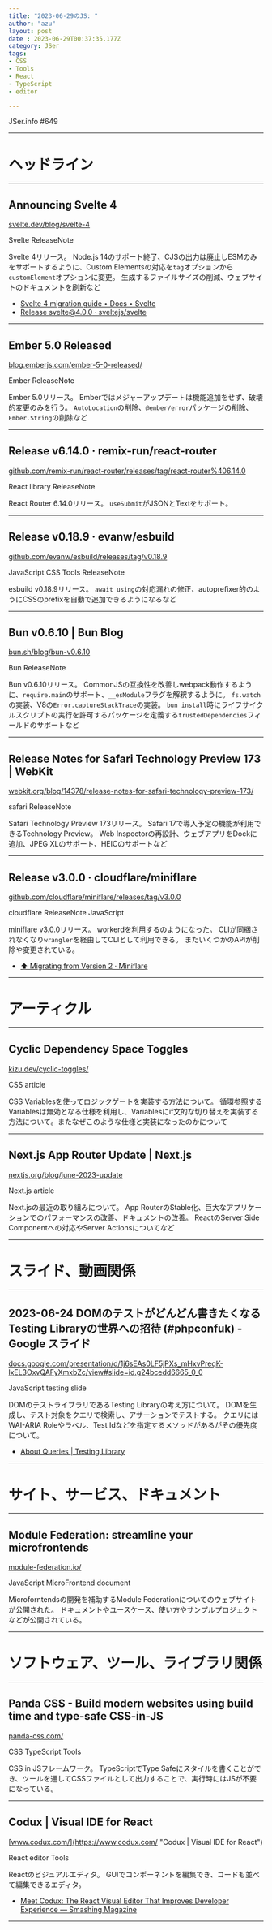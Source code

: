```yaml
---
title: "2023-06-29のJS: "
author: "azu"
layout: post
date : 2023-06-29T00:37:35.177Z
category: JSer
tags:
- CSS
- Tools
- React
- TypeScript
- editor

---
```


JSer.info #649

----

<h1 class="site-genre">ヘッドライン</h1>

----

## Announcing Svelte 4
[svelte.dev/blog/svelte-4](https://svelte.dev/blog/svelte-4 "Announcing Svelte 4")
<p class="jser-tags jser-tag-icon"><span class="jser-tag">Svelte</span> <span class="jser-tag">ReleaseNote</span></p>

Svelte 4リリース。
Node.js 14のサポート終了、CJSの出力は廃止しESMのみをサポートするように、Custom Elementsの対応を`tag`オプションから`customElement`オプションに変更。
生成するファイルサイズの削減、ウェブサイトのドキュメントを刷新など

- [Svelte 4 migration guide • Docs • Svelte](https://svelte.dev/docs/v4-migration-guide "Svelte 4 migration guide • Docs • Svelte")
- [Release svelte@4.0.0 · sveltejs/svelte](https://github.com/sveltejs/svelte/releases/tag/svelte%404.0.0 "Release svelte@4.0.0 · sveltejs/svelte")

----

## Ember 5.0 Released
[blog.emberjs.com/ember-5-0-released/](https://blog.emberjs.com/ember-5-0-released/ "Ember 5.0 Released")
<p class="jser-tags jser-tag-icon"><span class="jser-tag">Ember</span> <span class="jser-tag">ReleaseNote</span></p>

Ember 5.0リリース。
Emberではメジャーアップデートは機能追加をせず、破壊的変更のみを行う。
`AutoLocation`の削除、`@ember/error`パッケージの削除、`Ember.String`の削除など


----

## Release v6.14.0 · remix-run/react-router
[github.com/remix-run/react-router/releases/tag/react-router%406.14.0](https://github.com/remix-run/react-router/releases/tag/react-router%406.14.0 "Release v6.14.0 · remix-run/react-router")
<p class="jser-tags jser-tag-icon"><span class="jser-tag">React</span> <span class="jser-tag">library</span> <span class="jser-tag">ReleaseNote</span></p>

React Router 6.14.0リリース。
`useSubmit`がJSONとTextをサポート。


----

## Release v0.18.9 · evanw/esbuild
[github.com/evanw/esbuild/releases/tag/v0.18.9](https://github.com/evanw/esbuild/releases/tag/v0.18.9 "Release v0.18.9 · evanw/esbuild")
<p class="jser-tags jser-tag-icon"><span class="jser-tag">JavaScript</span> <span class="jser-tag">CSS</span> <span class="jser-tag">Tools</span> <span class="jser-tag">ReleaseNote</span></p>

esbuild v0.18.9リリース。
`await using`の対応漏れの修正、autoprefixer的のようにCSSのprefixを自動で追加できるようになるなど


----

## Bun v0.6.10 | Bun Blog
[bun.sh/blog/bun-v0.6.10](https://bun.sh/blog/bun-v0.6.10 "Bun v0.6.10 | Bun Blog")
<p class="jser-tags jser-tag-icon"><span class="jser-tag">Bun</span> <span class="jser-tag">ReleaseNote</span></p>

Bun v0.6.10リリース。
CommonJSの互換性を改善しwebpack動作するように、`require.main`のサポート、`__esModule`フラグを解釈するように。
`fs.watch`の実装、V8の`Error.captureStackTrace`の実装。
`bun install`時にライフサイクルスクリプトの実行を許可するパッケージを定義する`trustedDependencies`フィールドのサポートなど


----

## Release Notes for Safari Technology Preview 173 | WebKit
[webkit.org/blog/14378/release-notes-for-safari-technology-preview-173/](https://webkit.org/blog/14378/release-notes-for-safari-technology-preview-173/ "Release Notes for Safari Technology Preview 173 | WebKit")
<p class="jser-tags jser-tag-icon"><span class="jser-tag">safari</span> <span class="jser-tag">ReleaseNote</span></p>

Safari Technology Preview 173リリース。
Safari 17で導入予定の機能が利用できるTechnology Preview。
Web Inspectorの再設計、ウェブアプリをDockに追加、JPEG XLのサポート、HEICのサポートなど


----

## Release v3.0.0 · cloudflare/miniflare
[github.com/cloudflare/miniflare/releases/tag/v3.0.0](https://github.com/cloudflare/miniflare/releases/tag/v3.0.0 "Release v3.0.0 · cloudflare/miniflare")
<p class="jser-tags jser-tag-icon"><span class="jser-tag">cloudflare</span> <span class="jser-tag">ReleaseNote</span> <span class="jser-tag">JavaScript</span></p>

miniflare v3.0.0リリース。
workerdを利用するのようになった。
CLIが同梱されなくなり`wrangler`を経由してCLIとして利用できる。
またいくつかのAPIが削除や変更されている。

- [⬆️ Migrating from Version 2 · Miniflare](https://miniflare.dev/get-started/migrating "⬆️ Migrating from Version 2 · Miniflare")

----
<h1 class="site-genre">アーティクル</h1>

----

## Cyclic Dependency Space Toggles
[kizu.dev/cyclic-toggles/](https://kizu.dev/cyclic-toggles/ "Cyclic Dependency Space Toggles")
<p class="jser-tags jser-tag-icon"><span class="jser-tag">CSS</span> <span class="jser-tag">article</span></p>

CSS Variablesを使ってロジックゲートを実装する方法について。
循環参照するVariablesは無効となる仕様を利用し、Variablesにif文的な切り替えを実装する方法について。またなぜこのような仕様と実装になったのかについて


----

## Next.js App Router Update | Next.js
[nextjs.org/blog/june-2023-update](https://nextjs.org/blog/june-2023-update "Next.js App Router Update | Next.js")
<p class="jser-tags jser-tag-icon"><span class="jser-tag">Next.js</span> <span class="jser-tag">article</span></p>

Next.jsの最近の取り組みについて。
App RouterのStable化、巨大なアプリケーションでのパフォーマンスの改善、ドキュメントの改善。
ReactのServer Side Componentへの対応やServer Actionsについてなど


----
<h1 class="site-genre">スライド、動画関係</h1>

----

## 2023-06-24 DOMのテストがどんどん書きたくなるTesting Libraryの世界への招待 (#phpconfuk) - Google スライド
[docs.google.com/presentation/d/1j6sEAs0LF5jPXs\_mHxvPreqK-lxEL3OxvQAFyXmxbZc/view#slide&#x3D;id.g24bcedd6665\_0\_0](https://docs.google.com/presentation/d/1j6sEAs0LF5jPXs_mHxvPreqK-lxEL3OxvQAFyXmxbZc/view#slide=id.g24bcedd6665_0_0 "2023-06-24 DOMのテストがどんどん書きたくなるTesting Libraryの世界への招待 (#phpconfuk) - Google スライド")
<p class="jser-tags jser-tag-icon"><span class="jser-tag">JavaScript</span> <span class="jser-tag">testing</span> <span class="jser-tag">slide</span></p>

DOMのテストライブラリであるTesting Libraryの考え方について。
DOMを生成し、テスト対象をクエリで検索し、アサーションでテストする。
クエリにはWAI-ARIA Roleやラベル、Test Idなどを指定するメソッドがあるがその優先度について。

- [About Queries | Testing Library](https://testing-library.com/docs/queries/about/ "About Queries | Testing Library")

----
<h1 class="site-genre">サイト、サービス、ドキュメント</h1>

----

## Module Federation: streamline your microfrontends
[module-federation.io/](https://module-federation.io/ "Module Federation: streamline your microfrontends")
<p class="jser-tags jser-tag-icon"><span class="jser-tag">JavaScript</span> <span class="jser-tag">MicroFrontend</span> <span class="jser-tag">document</span></p>

Microforntendsの開発を補助するModule Federationについてのウェブサイトが公開された。
ドキュメントやユースケース、使い方やサンプルプロジェクトなどが公開されている。


----
<h1 class="site-genre">ソフトウェア、ツール、ライブラリ関係</h1>

----

## Panda CSS - Build modern websites using build time and type-safe CSS-in-JS
[panda-css.com/](https://panda-css.com/ "Panda CSS - Build modern websites using build time and type-safe CSS-in-JS")
<p class="jser-tags jser-tag-icon"><span class="jser-tag">CSS</span> <span class="jser-tag">TypeScript</span> <span class="jser-tag">Tools</span></p>

CSS in JSフレームワーク。
TypeScriptでType Safeにスタイルを書くことができ、ツールを通してCSSファイルとして出力することで、実行時にはJSが不要になっている。


----

## Codux | Visual IDE for React
[www.codux.com/](https://www.codux.com/ "Codux | Visual IDE for React")
<p class="jser-tags jser-tag-icon"><span class="jser-tag">React</span> <span class="jser-tag">editor</span> <span class="jser-tag">Tools</span></p>

Reactのビジュアルエディタ。
GUIでコンポーネントを編集でき、コードも並べて編集できるエディタ。

- [Meet Codux: The React Visual Editor That Improves Developer Experience — Smashing Magazine](https://www.smashingmagazine.com/2023/06/codux-react-visual-editor-improves-developer-experience/ "Meet Codux: The React Visual Editor That Improves Developer Experience — Smashing Magazine")

----
